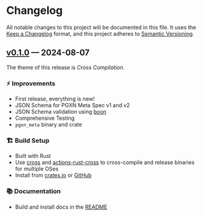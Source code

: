 # Changelog

All notable changes to this project will be documented in this file. It uses the
[Keep a Changelog] format, and this project adheres to [Semantic Versioning].

  [Keep a Changelog]: https://keepachangelog.com/en/1.1.0/
  [Semantic Versioning]: https://semver.org/spec/v2.0.0.html
    "Semantic Versioning 2.0.0"

## [v0.1.0] — 2024-08-07

The theme of this release is *Cross Compilation.*

### ⚡ Improvements

*   First release, everything is new!
*   JSON Schema for PGXN Meta Spec v1 and v2
*   JSON Schema validation using [boon]
*   Comprehensive Testing
*   `pgxn_meta` binary and crate

### 🏗️ Build Setup

*   Built with Rust
*   Use [cross] and [actions-rust-cross] to cross-compile and release binaries
    for multiple OSes
*   Install from [crates.io] or [GitHub]

### 📚 Documentation

*   Build and install docs in the [README]

  [v0.1.0]: https://github.com/pgxn/meta/compare/4c207a6...v0.1.0
  [boon]: https://github.com/santhosh-tekuri/boon
  [cross]: https://github.com/cross-rs/cross
  [actions-rust-cross]: https://github.com/houseabsolute/actions-rust-cross
  [crates.io]: https://crates.io/crates/pgxn_meta
  [GitHub]: https://github.com/pgxn/meta/releases
  [README]: https://github.com/pgxn/meta/blob/v0.1.0/README.md
